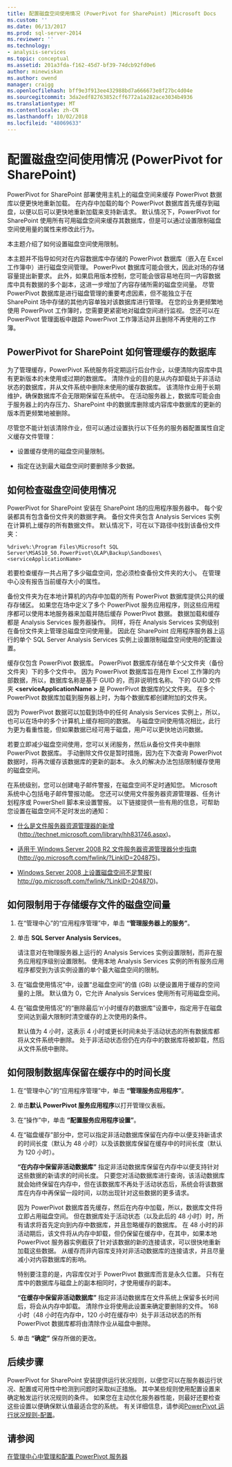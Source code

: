 ```yaml
---
title: 配置磁盘空间使用情况 (PowerPivot for SharePoint) |Microsoft Docs
ms.custom: ''
ms.date: 06/13/2017
ms.prod: sql-server-2014
ms.reviewer: ''
ms.technology:
- analysis-services
ms.topic: conceptual
ms.assetid: 201a3fda-f162-45d7-bf39-74dcb92fd0e6
author: minewiskan
ms.author: owend
manager: craigg
ms.openlocfilehash: bff9e3f913ee432988bd7a666673e8f27bc4d04e
ms.sourcegitcommit: 3da2edf82763852cff6772a1a282ace3034b4936
ms.translationtype: MT
ms.contentlocale: zh-CN
ms.lasthandoff: 10/02/2018
ms.locfileid: "48069633"
---
```

# <a name="configure-disk-space-usage-powerpivot-for-sharepoint"></a>配置磁盘空间使用情况 (PowerPivot for SharePoint)
  PowerPivot for SharePoint 部署使用主机上的磁盘空间来缓存 PowerPivot 数据库以便更快地重新加载。 在内存中加载的每个 PowerPivot 数据库首先缓存到磁盘，以便以后可以更快地重新加载来支持新请求。 默认情况下，PowerPivot for SharePoint 使用所有可用磁盘空间来缓存其数据库，但是可以通过设置限制磁盘空间使用量的属性来修改此行为。  
  
 本主题介绍了如何设置磁盘空间使用限制。  
  
 本主题并不指导如何对在内容数据库中存储的 PowerPivot 数据库（嵌入在 Excel 工作簿中）进行磁盘空间管理。 PowerPivot 数据库可能会很大，因此对场的存储容量提出新要求。 此外，如果启用版本控制，您可能会很容易地在同一内容数据库中具有数据的多个副本，这进一步增加了内容存储所需的磁盘空间量。 尽管 PowerPivot 数据库是进行磁盘管理的重要考虑因素，但不能独立于在 SharePoint 场中存储的其他内容单独对该数据库进行管理。 在您的业务更频繁地使用 PowerPivot 工作簿时，您需要更紧密地对磁盘空间进行监视。 您还可以在 PowerPivot 管理面板中跟踪 PowerPivot 工作簿活动并且删除不再使用的工作簿。  
  
## <a name="how-powerpivot-for-sharepoint-manages-cached-databases"></a>PowerPivot for SharePoint 如何管理缓存的数据库  
 为了管理缓存，PowerPivot 系统服务将定期运行后台作业，以便清除内容库中具有更新版本的未使用或过期的数据库。 清除作业的目的是从内存卸载处于非活动状态的数据库，并从文件系统中删除未使用的缓存数据库。 该清除作业用于长期维护，确保数据库不会无限期保留在系统中。 在活动服务器上，数据库可能会由于服务器上的内存压力、SharePoint 中的数据库删除或内容库中数据库的更新的版本而更频繁地被删除。  
  
 尽管您不能计划该清除作业，但可以通过设置执行以下任务的服务器配置属性自定义缓存文件管理：  
  
-   设置缓存使用的磁盘空间量限制。  
  
-   指定在达到最大磁盘空间时要删除多少数据。  
  
## <a name="how-to-check-disk-space-usage"></a>如何检查磁盘空间使用情况  
 PowerPivot for SharePoint 安装在 SharePoint 场的应用程序服务器中。 每个安装都具有包含备份文件夹的数据字典。 备份文件夹包含 Analysis Services 实例在计算机上缓存的所有数据文件。 默认情况下，可在以下路径中找到该备份文件夹：  
  
 `%drive%:\Program Files\Microsoft SQL Server\MSAS10_50.PowerPivot\OLAP\Backup\Sandboxes\<serviceApplicationName>`  
  
 若要检查缓存一共占用了多少磁盘空间，您必须检查备份文件夹的大小。 在管理中心没有报告当前缓存大小的属性。  
  
 备份文件夹为在本地计算机的内存中加载的所有 PowerPivot 数据库提供公共的缓存存储区。 如果您在场中定义了多个 PowerPivot 服务应用程序，则这些应用程序都可以使用本地服务器来加载并随后缓存 PowerPivot 数据。 数据加载和缓存都是 Analysis Services 服务器操作。 同样，将在 Analysis Services 实例级别在备份文件夹上管理总磁盘空间使用量。 因此在 SharePoint 应用程序服务器上运行的单个 SQL Server Analysis Services 实例上设置限制磁盘空间使用的配置设置。  
  
 缓存仅包含 PowerPivot 数据库。 PowerPivot 数据库存储在单个父文件夹（备份文件夹）下的多个文件中。 因为 PowerPivot 数据库旨在用作 Excel 工作簿的内部数据，所以，数据库名称是基于 GUID 的，而非说明性名称。 下的 GUID 文件夹 **\<serviceApplicationName >** 是 PowerPivot 数据库的父文件夹。 在多个 PowerPivot 数据库加载到服务器上时，为每个数据库都创建附加的文件夹。  
  
 因为 PowerPivot 数据可以加载到场中的任何 Analysis Services 实例上，所以，也可以在场中的多个计算机上缓存相同的数据。 与磁盘空间使用情况相比，此行为更为看重性能，但如果数据已经可用于磁盘，用户可以更快地访问数据。  
  
 若要立即减少磁盘空间使用，您可以关闭服务，然后从备份文件夹中删除 PowerPivot 数据库。 手动删除文件仅是暂时措施，因为在下次查询 PowerPivot 数据时，将再次缓存该数据库的更新的副本。 永久的解决办法包括限制缓存使用的磁盘空间。  
  
 在系统级别，您可以创建电子邮件警报，在磁盘空间不足时通知您。 Microsoft 系统中心包括电子邮件警报功能。 您还可以使用文件服务器资源管理器、任务计划程序或 PowerShell 脚本来设置警报。 以下链接提供一些有用的信息，可帮助您设置在磁盘空间不足时发出的通知：  
  
-   [什么是文件服务器资源管理器的新增](http://technet.microsoft.com/library/hh831746.aspx)(http://technet.microsoft.com/library/hh831746.aspx)。  
  
-   [适用于 Windows Server 2008 R2 文件服务器资源管理器分步指南](http://go.microsoft.com/fwlink/?LinkID=204875)(http://go.microsoft.com/fwlink/?LinkID=204875)。  
  
-   [Windows Server 2008 上设置磁盘空间不足警报](http://go.microsoft.com/fwlink/?LinkID=204870)( http://go.microsoft.com/fwlink/?LinkID=204870)。  
  
## <a name="how-to-limit-the-amount-of-disk-space-used-for-storing-cached-files"></a>如何限制用于存储缓存文件的磁盘空间量  
  
1.  在“管理中心”的“应用程序管理”中，单击 **“管理服务器上的服务”**。  
  
2.  单击 **SQL Server Analysis Services**。  
  
     请注意对在物理服务器上运行的 Analysis Services 实例设置限制，而非在服务应用程序级别设置限制。 使用本地 Analysis Services 实例的所有服务应用程序都受到为该实例设置的单个最大磁盘空间的限制。  
  
3.  在“磁盘使用情况”中，设置“总磁盘空间”的值 (GB) 以便设置用于缓存的空间量的上限。 默认值为 0，它允许 Analysis Services 使用所有可用磁盘空间。  
  
4.  在“磁盘使用情况”的“删除最后‘n’小时缓存的数据库”设置中，指定用于在磁盘空间达到最大限制时清空缓存的上次使用的条件。  
  
     默认值为 4 小时，这表示 4 小时或更长时间未处于活动状态的所有数据库都将从文件系统中删除。 处于非活动状态但仍在内存中的数据库将被卸载，然后从文件系统中删除。  
  
## <a name="how-to-limit-how-long-a-database-is-kept-in-the-cache"></a>如何限制数据库保留在缓存中的时间长度  
  
1.  在“管理中心”的“应用程序管理”中，单击 **“管理服务应用程序”**。  
  
2.  单击**默认 PowerPivot 服务应用程序**以打开管理仪表板。  
  
3.  在“操作”中，单击 **“配置服务应用程序设置”**。  
  
4.  在“磁盘缓存”部分中，您可以指定非活动数据库保留在内存中以便支持新请求的时间长度（默认为 48 小时）以及该数据库保留在缓存中的时间长度（默认为 120 小时）。  
  
     **“在内存中保留非活动数据库”** 指定非活动数据库保留在内存中以便支持针对这些数据的新请求的时间长度。 只要您对活动数据库进行查询，该活动数据库就会始终保留在内存中，但在该数据库不再处于活动状态后，系统会将该数据库在内存中再保留一段时间，以防出现针对这些数据的更多请求。  
  
     因为 PowerPivot 数据库首先缓存，然后在内存中加载，所以，数据库文件将立即占用磁盘空间。 但在数据库处于活动状态（以及此后的 48 小时）时，所有请求将首先定向到内存中数据库，并且忽略缓存的数据库。 在 48 小时的非活动期后，该文件将从内存中卸载，但仍保留在缓存中，在其中，如果本地 PowerPivot 服务器实例截获了针对该数据的新的连接请求，可以很快地重新加载这些数据。 从缓存而非内容库支持对非活动数据库的连接请求，并且尽量减小对内容数据库的影响。  
  
     特别要注意的是，内容库仅对于 PowerPivot 数据库而言是永久位置。 只有在库中的数据库与磁盘上的副本相同时，才使用缓存的副本。  
  
     **“在缓存中保留非活动数据库”** 指定非活动数据库在文件系统上保留多长时间后，将会从内存中卸载。 清除作业将使用此设置来确定要删除的文件。 168 小时（48 小时在内存中，120 小时在缓存中）处于非活动状态的所有 PowerPivot 数据库都将由清除作业从磁盘中删除。  
  
5.  单击 **“确定”** 保存所做的更改。  
  
## <a name="next-steps"></a>后续步骤  
 PowerPivot for SharePoint 安装提供运行状况规则，以便您可以在服务器运行状况、配置或可用性中检测到问题时采取纠正措施。 其中某些规则使用配置设置来确定触发运行状况规则的条件。 如果您在主动优化服务器性能，则最好还要检查这些设置以便确保默认值最适合您的系统。 有关详细信息，请参阅[PowerPivot 运行状况规则-配置](configure-power-pivot-health-rules.md)。  
  
## <a name="see-also"></a>请参阅  
 [在管理中心中管理和配置 PowerPivot 服务器](power-pivot-server-administration-and-configuration-in-central-administration.md)  
  
  
